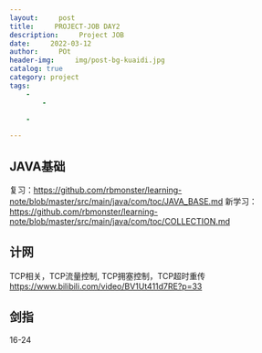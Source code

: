 ```yaml
---
layout:     post
title:     PROJECT-JOB DAY2
description:     Project JOB
date:     2022-03-12
author:     POt
header-img:     img/post-bg-kuaidi.jpg
catalog: true
category: project
tags:     
    -   
        -   

    -   

---
```

## JAVA基础
复习：https://github.com/rbmonster/learning-note/blob/master/src/main/java/com/toc/JAVA_BASE.md
新学习：https://github.com/rbmonster/learning-note/blob/master/src/main/java/com/toc/COLLECTION.md
## 计网
TCP相关，TCP流量控制, TCP拥塞控制，TCP超时重传
https://www.bilibili.com/video/BV1Ut411d7RE?p=33
## 剑指
16-24
